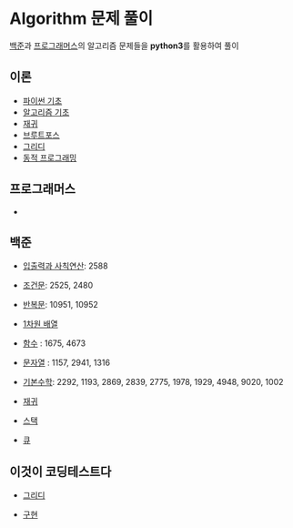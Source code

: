 # Algorithm 문제 풀이
[백준](https://www.acmicpc.net/step)과 [프로그래머스]()의 알고리즘 문제들을 **python3**를 활용하여 풀이

## 이론
* [파이썬 기초](https://github.com/DaonWoori/TIL/blob/main/Algorithm/theory/%ED%8C%8C%EC%9D%B4%EC%8D%AC%EC%9D%84%20%ED%8C%8C%EC%9D%B4%EC%8D%AC%EB%8B%B5%EA%B2%8C.md)
* [알고리즘 기초]()
* [재귀]()
* [브루트포스]()
* [그리디]()
* [동적 프로그래밍]()

## 프로그래머스
* 

## 백준
* [입출력과 사칙연산](https://github.com/DaonWoori/TIL/tree/main/Algorithm/BaekJoon/%EC%9E%85%EC%B6%9C%EB%A0%A5%EA%B3%BC%20%EC%82%AC%EC%B9%99%EC%97%B0%EC%82%B0): 2588

* [조건문](https://github.com/DaonWoori/TIL/tree/main/Algorithm/BaekJoon/%EC%A1%B0%EA%B1%B4%EB%AC%B8): 2525, 2480

* [반복문](https://github.com/DaonWoori/TIL/tree/main/Algorithm/BaekJoon/%EB%B0%98%EB%B3%B5%EB%AC%B8): 10951, 10952

* [1차원 배열](https://github.com/DaonWoori/TIL/tree/main/Algorithm/BaekJoon/1%EC%B0%A8%EC%9B%90%20%EB%B0%B0%EC%97%B4)

* [함수](https://github.com/DaonWoori/TIL/tree/main/Algorithm/BaekJoon/%ED%95%A8%EC%88%98) : 1675, 4673

* [문자열](https://github.com/DaonWoori/TIL/tree/main/Algorithm/BaekJoon/%EB%AC%B8%EC%9E%90%EC%97%B4) : 1157, 2941, 1316

* [기본수학](https://github.com/DaonWoori/TIL/tree/main/Algorithm/BaekJoon/%EA%B8%B0%EB%B3%B8%EC%88%98%ED%95%99): 2292, 1193, 2869, 2839, 2775, 1978, 1929, 4948, 9020, 1002

* [재귀](https://github.com/DaonWoori/TIL/tree/main/Algorithm/BaekJoon/%EC%9E%AC%EA%B7%80)

* [스택](https://github.com/DaonWoori/TIL/tree/main/Algorithm/BaekJoon/%EC%8A%A4%ED%83%9D)

* [큐](https://github.com/DaonWoori/TIL/tree/main/Algorithm/BaekJoon/%ED%81%90)

## 이것이 코딩테스트다
* [그리디](https://github.com/DaonWoori/TIL/tree/main/Algorithm/%EC%9D%B4%EA%B2%83%EC%9D%B4%20%EC%BD%94%EB%94%A9%ED%85%8C%EC%8A%A4%ED%8A%B8%EB%8B%A4/%EA%B7%B8%EB%A6%AC%EB%94%94)

* [구현](https://github.com/DaonWoori/TIL/tree/main/Algorithm/%EC%9D%B4%EA%B2%83%EC%9D%B4%20%EC%BD%94%EB%94%A9%ED%85%8C%EC%8A%A4%ED%8A%B8%EB%8B%A4/%EA%B5%AC%ED%98%84)
